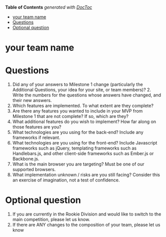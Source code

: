 <!-- START doctoc generated TOC please keep comment here to allow auto update -->
<!-- DON'T EDIT THIS SECTION, INSTEAD RE-RUN doctoc TO UPDATE -->
**Table of Contents**  *generated with [DocToc](http://doctoc.herokuapp.com/)*

- [your team name](#your-team-name)
- [Questions](#questions)
- [Optional question](#optional-question)

<!-- END doctoc generated TOC please keep comment here to allow auto update -->

your team name
==============

# Questions
1. Did any of your answers to Milestone 1 change (particularly the Additional Questions, your idea for your site, or team members)? 2. Write the numbers for the questions whose answers have changed, and their new answers.
3. Which features are implemented. To what extent are they complete?
4. Are there any features you wanted to include in your MVP from Milestone 1 that are not complete? If so, which are they?
5. What additional features do you wish to implement? How far along on those features are you?
6. What technologies are you using for the back-end? Include any frameworks if relevant.
7. What technologies are you using for the front-end? Include Javascript frameworks such as jQuery, templating frameworks such as Handlebars.js, and other client-side frameworks such as Ember.js or Backbone.js.
8. What is the main browser you are targeting? Must be one of our supported browsers.
9. What implementation unknown / risks are you still facing? Consider this an exercise of imagination, not a test of confidence.

# Optional question

1. If you are currently in the Rookie Division and would like to switch to the main competition, please let us know.
2. If there are ANY changes to the composition of your team, please let us know